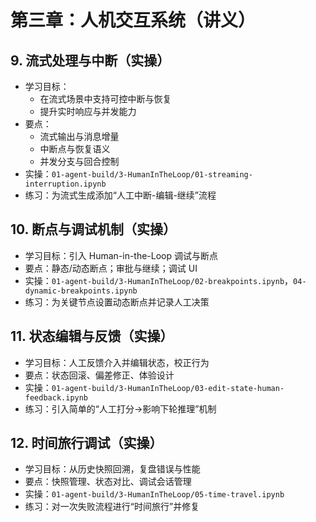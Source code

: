 # 第三章：人机交互系统（讲义）

## 9. 流式处理与中断（实操）
- 学习目标：
  - 在流式场景中支持可控中断与恢复
  - 提升实时响应与并发能力
- 要点：
  - 流式输出与消息增量
  - 中断点与恢复语义
  - 并发分支与回合控制
- 实操：`01-agent-build/3-HumanInTheLoop/01-streaming-interruption.ipynb`
- 练习：为流式生成添加“人工中断-编辑-继续”流程

## 10. 断点与调试机制（实操）
- 学习目标：引入 Human-in-the-Loop 调试与断点
- 要点：静态/动态断点；审批与继续；调试 UI
- 实操：`01-agent-build/3-HumanInTheLoop/02-breakpoints.ipynb`，`04-dynamic-breakpoints.ipynb`
- 练习：为关键节点设置动态断点并记录人工决策

## 11. 状态编辑与反馈（实操）
- 学习目标：人工反馈介入并编辑状态，校正行为
- 要点：状态回滚、偏差修正、体验设计
- 实操：`01-agent-build/3-HumanInTheLoop/03-edit-state-human-feedback.ipynb`
- 练习：引入简单的“人工打分→影响下轮推理”机制

## 12. 时间旅行调试（实操）
- 学习目标：从历史快照回溯，复盘错误与性能
- 要点：快照管理、状态对比、调试会话管理
- 实操：`01-agent-build/3-HumanInTheLoop/05-time-travel.ipynb`
- 练习：对一次失败流程进行“时间旅行”并修复

